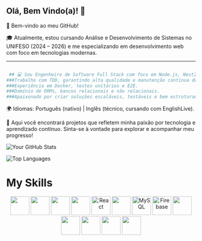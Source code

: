 ## Olá, Bem Vindo(a)! 👋

👋 Bem-vindo ao meu GitHub!

🎓 Atualmente, estou cursando Análise e Desenvolvimento de Sistemas no UNIFESO (2024 – 2026) e me especializando em desenvolvimento web com foco em tecnologias modernas.

---
```bash

 ## 💻 Sou Engenheiro de Software Full Stack com foco em Node.js, NestJS, React e Next.js, aplicando Clean Architecture e DDD.
###Trabalho com TDD, garantindo alta qualidade e manutenção contínua do código.
###Experiência em Docker, testes unitários e E2E.
###Domínio de ORMs, bancos relacionais e não relacionais.
###Apaixonado por criar soluções escaláveis, testáveis e bem estruturadas.

```
🌍 Idiomas: Português (nativo) | Inglês (técnico, cursando com EnglishLive).

🚀 Aqui você encontrará projetos que refletem minha paixão por tecnologia e aprendizado contínuo. Sinta-se à vontade para explorar e acompanhar meu progresso!

![Your GitHub Stats](https://github-readme-stats.vercel.app/api?username=luckslim&show_icons=true&theme=dark)

![Top Languages](https://github-readme-stats.vercel.app/api/top-langs/?username=luckslim&layout=compact&theme=dark)

# My Skills

<div align="center">
  <img src="https://cdn.jsdelivr.net/gh/devicons/devicon@latest/icons/nestjs/nestjs-original.svg" width="50" height="50"/>
  <img src="https://cdn.jsdelivr.net/gh/devicons/devicon@latest/icons/fastify/fastify-original.svg" width="50" height="50"/>
  <img src="https://cdn.jsdelivr.net/gh/devicons/devicon@latest/icons/nextjs/nextjs-original.svg" width="50" height="50"/>
  <img src="https://cdn.jsdelivr.net/gh/devicons/devicon@latest/icons/nodejs/nodejs-original-wordmark.svg" width="50" height="50"/>
  <img src="https://cdn.jsdelivr.net/gh/devicons/devicon/icons/react/react-original.svg" alt="React" width="50" height="50"/>
  <img src="https://cdn.jsdelivr.net/gh/devicons/devicon@latest/icons/reactnative/reactnative-original-wordmark.svg" width="50" height="50" />
  <img src="https://cdn.jsdelivr.net/gh/devicons/devicon/icons/mysql/mysql-original.svg" alt="MySQL" width="50" height="50"/>
  <img src="https://cdn.jsdelivr.net/gh/devicons/devicon/icons/firebase/firebase-original.svg" alt="Firebase" width="50" height="50"/>
  <img src="https://cdn.jsdelivr.net/gh/devicons/devicon@latest/icons/amazonwebservices/amazonwebservices-original-wordmark.svg" width="50" height="50" />
  <img src="https://cdn.jsdelivr.net/gh/devicons/devicon@latest/icons/prisma/prisma-original.svg" width="50" height="50"/>
  <img src="https://cdn.jsdelivr.net/gh/devicons/devicon@latest/icons/docker/docker-original-wordmark.svg" width="50" height="50" />
  <img src="https://cdn.jsdelivr.net/gh/devicons/devicon@latest/icons/vitejs/vitejs-original.svg" width="50" height="50" />
  <img src="https://cdn.jsdelivr.net/gh/devicons/devicon@latest/icons/vitest/vitest-original.svg"  width="50" height="50"/>
</div>

